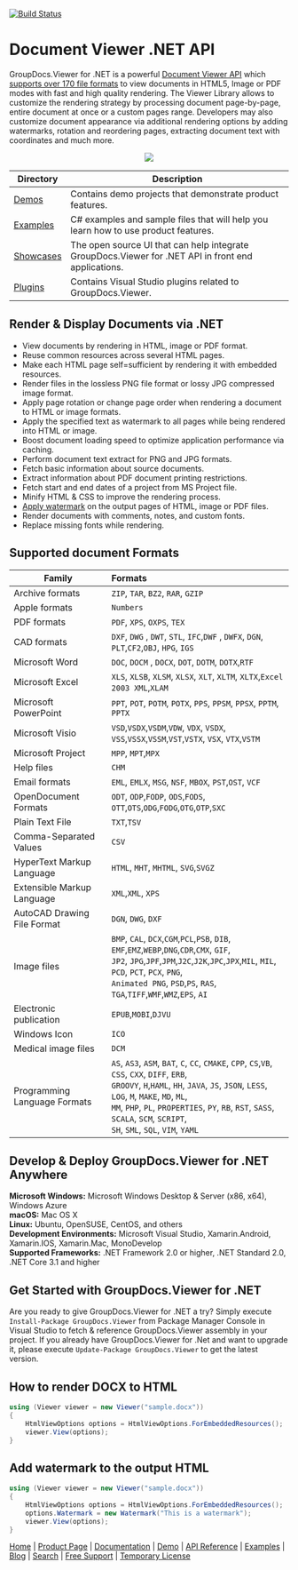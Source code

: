 [![Build Status](https://travis-ci.com/groupdocs-viewer/GroupDocs.Viewer-for-.NET.svg?branch=master)](https://travis-ci.com/groupdocs-viewer/GroupDocs.Viewer-for-.NET)

# Document Viewer .NET API

GroupDocs.Viewer for .NET is a powerful [Document Viewer API](https://products.groupdocs.com/viewer/net) which [supports over 170 file formats](https://docs.groupdocs.com/viewer/net/supported-document-formats/) to view documents in HTML5, Image or PDF modes with fast and high quality rendering. The Viewer Library allows to customize the rendering strategy by processing document page-by-page, entire document at once or a custom pages range. Developers may also customize document appearance via additional rendering options by adding watermarks, rotation and reordering pages, extracting document text with coordinates and much more.

<p align="center">
  <a title="Download complete GroupDocs.Viewer for .NET source code" href="https://github.com/groupdocsviewer/GroupDocs_Viewer_NET/archive/master.zip">
	<img src="https://raw.github.com/AsposeExamples/java-examples-dashboard/master/images/downloadZip-Button-Large.png" />
  </a>
</p>

Directory | Description
--------- | -----------
[Demos](https://github.com/groupdocs-viewer/GroupDocs.Viewer-for-.NET/tree/master/Demos)  | Contains demo projects that demonstrate product features.
[Examples](https://github.com/groupdocs-viewer/GroupDocs.Viewer-for-.NET/tree/master/Examples)  | C# examples and sample files that will help you learn how to use product features.
[Showcases](https://github.com/groupdocs-viewer/GroupDocs.Viewer-for-.NET/tree/master/Showcases)  | The open source UI that can help integrate GroupDocs.Viewer for .NET API in front end applications.
[Plugins](https://github.com/groupdocs-viewer/GroupDocs.Viewer-for-.NET/tree/master/Plugins)  | Contains Visual Studio plugins related to GroupDocs.Viewer.

## Render & Display Documents via .NET

- View documents by rendering in HTML, image or PDF format.
- Reuse common resources across several HTML pages.
- Make each HTML page self=sufficient by rendering it with embedded resources.
- Render files in the lossless PNG file format or lossy JPG compressed image format.
- Apply page rotation or change page order when rendering a document to HTML or image formats.
- Apply the specified text as watermark to all pages while being rendered into HTML or image.
- Boost document loading speed to optimize application performance via caching.
- Perform document text extract for PNG and JPG formats.
- Fetch basic information about source documents.
- Extract information about PDF document printing restrictions.
- Fetch start and end dates of a project from MS Project file.
- Minify HTML & CSS to improve the rendering process.
- [Apply watermark](https://docs.groupdocs.com/viewer/net/add-text-watermark/) on the output pages of HTML, image or PDF files.
- Render documents with comments, notes, and custom fonts.
- Replace missing fonts while rendering.

## Supported document Formats

| Family                      | Formats                                                                                                                                     |
| --------------------------- |:-------------------------------------------------------------------------------------------------------------------------------------------- |
| Archive formats             | `ZIP`, `TAR`, `BZ2`, `RAR`, `GZIP`                                                                                                 |
| Apple formats               | `Numbers` 																														   |
| PDF formats                 | `PDF`, `XPS`, `OXPS`, `TEX`                                                                                                        |
| CAD formats                 | `DXF`, `DWG` , `DWT`, `STL`, `IFC`,`DWF` , `DWFX`, `DGN`, `PLT`,`CF2`,`OBJ`, `HPG`, `IGS`                                          |
| Microsoft Word              | `DOC`, `DOCM` , `DOCX`, `DOT`, `DOTM`, `DOTX`,`RTF`                                                                                      |
| Microsoft Excel             | `XLS`, `XLSB`, `XLSM`, `XLSX`, `XLT`, `XLTM`, `XLTX`,`Excel 2003 XML`,`XLAM`                                                       |
| Microsoft PowerPoint        | `PPT`, `POT`, `POTM`, `POTX`, `PPS`, `PPSM`, `PPSX`, `PPTM`, `PPTX`                                                                |
| Microsoft Visio             | `VSD`,`VSDX`,`VSDM`,`VDW`, `VDX`, `VSDX`, `VSS`,`VSSX`,`VSSM`,`VST`,`VSTX`, `VSX`, `VTX`,`VSTM`                                    |
| Microsoft Project           | `MPP`, `MPT`,`MPX`                                                                                                                 |
| Help files                  | `CHM`                                                                                                                              | 
| Email formats               | `EML`, `EMLX`, `MSG`, `NSF`, `MBOX`, `PST`,`OST`, `VCF`                                                                                   |
| OpenDocument Formats        | `ODT`, `ODP`,`FODP`, `ODS`,`FODS`, `OTT`,`OTS`,`ODG`,`FODG`,`OTG`,`OTP`,`SXC`                                                      |
| Plain Text File             | `TXT`,`TSV`                                                                                                                       |
| Comma-Separated Values      | `CSV`                                                                                                                              |
| HyperText Markup Language   | `HTML`, `MHT`, `MHTML`, `SVG`,`SVGZ`                                                                                               |
| Extensible Markup Language  | `XML`,`XML`, `XPS`                                                                                                                 |
| AutoCAD Drawing File Format | `DGN`, `DWG`, `DXF`                                                                                                                |
| Image files                 | `BMP`, `CAL`, `DCX`,`CGM`,`PCL`,`PSB`, `DIB`, `EMF`,`EMZ`,`WEBP`,`DNG`,`CDR`,`CMX`, `GIF`, <br/> `JP2`,                                    `JPG`,`JPF`,`JPM`,`J2C`,`J2K`,`JPC`,`JPX`,`MIL`, `MIL`, `PCD`, `PCT`, `PCX`, `PNG`, <br/>`Animated PNG`, `PSD`,`PS`, `RAS`, `TGA`,`TIFF`,`WMF`,`WMZ`,`EPS`, `AI`  |
| Electronic publication      | `EPUB`,`MOBI`,`DJVU`                                                                                                                       |
| Windows Icon                | `ICO`                                                                                                                              |
| Medical image files         | `DCM` |
| Programming Language Formats | `AS`, `AS3`, `ASM`, `BAT`, `C`, `CC`, `CMAKE`, `CPP`, `CS`,`VB`, `CSS`, `CXX`, `DIFF`, `ERB`, <br/> `GROOVY`, `H`,`HAML`, `HH`, `JAVA`, `JS`, `JSON`, `LESS`, `LOG`, `M`, `MAKE`, `MD`, `ML`, <br/> `MM`, `PHP`, `PL`, `PROPERTIES`, `PY`, `RB`, `RST`, `SASS`, `SCALA`, `SCM`, `SCRIPT`, <br/> `SH`, `SML`, `SQL`, `VIM`, `YAML`|  

## Develop & Deploy GroupDocs.Viewer for .NET Anywhere

**Microsoft Windows:** Microsoft Windows Desktop & Server (x86, x64), Windows Azure\
**macOS:** Mac OS X\
**Linux:** Ubuntu, OpenSUSE, CentOS, and others\
**Development Environments:** Microsoft Visual Studio, Xamarin.Android, Xamarin.IOS, Xamarin.Mac, MonoDevelop\
**Supported Frameworks:** .NET Framework 2.0 or higher, .NET Standard 2.0, .NET Core 3.1 and higher

## Get Started with GroupDocs.Viewer for .NET

Are you ready to give GroupDocs.Viewer for .NET a try? Simply execute `Install-Package GroupDocs.Viewer` from Package Manager Console in Visual Studio to fetch & reference GroupDocs.Viewer assembly in your project. If you already have GroupDocs.Viewer for .Net and want to upgrade it, please execute `Update-Package GroupDocs.Viewer` to get the latest version.

## How to render DOCX to HTML

```csharp
using (Viewer viewer = new Viewer("sample.docx"))
{
    HtmlViewOptions options = HtmlViewOptions.ForEmbeddedResources();
    viewer.View(options);
}
```

## Add watermark to the output HTML

```csharp
using (Viewer viewer = new Viewer("sample.docx"))
{
    HtmlViewOptions options = HtmlViewOptions.ForEmbeddedResources();
    options.Watermark = new Watermark("This is a watermark");
    viewer.View(options);
}
```

[Home](https://www.groupdocs.com/) | [Product Page](https://products.groupdocs.com/viewer/net) | [Documentation](https://docs.groupdocs.com/viewer/net/) | [Demo](https://products.groupdocs.app/viewer/family) | [API Reference](https://apireference.groupdocs.com/net/viewer) | [Examples](https://github.com/groupdocs-viewer/GroupDocs.Viewer-for-.NET) | [Blog](https://blog.groupdocs.com/category/viewer/) | [Search](https://search.groupdocs.com/) | [Free Support](https://forum.groupdocs.com/c/viewer) | [Temporary License](https://purchase.groupdocs.com/temporary-license)

